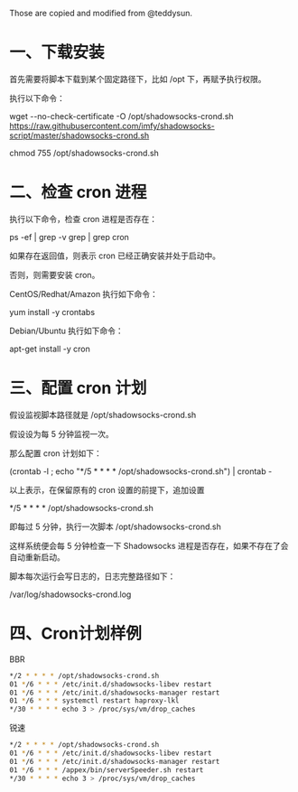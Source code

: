 Those are copied and modified from @teddysun.


# 一、下载安装

首先需要将脚本下载到某个固定路径下，比如 /opt 下，再赋予执行权限。

执行以下命令：

wget --no-check-certificate -O /opt/shadowsocks-crond.sh https://raw.githubusercontent.com/imfy/shadowsocks-script/master/shadowsocks-crond.sh

chmod 755 /opt/shadowsocks-crond.sh


# 二、检查 cron 进程

执行以下命令，检查 cron 进程是否存在：

ps -ef | grep -v grep | grep cron

如果存在返回值，则表示 cron 已经正确安装并处于启动中。

否则，则需要安装 cron。

CentOS/Redhat/Amazon 执行如下命令：

yum install -y crontabs

Debian/Ubuntu 执行如下命令：

apt-get install -y cron


# 三、配置 cron 计划

假设监视脚本路径就是 /opt/shadowsocks-crond.sh

假设设为每 5 分钟监视一次。

那么配置 cron 计划如下：

(crontab -l ; echo "*/5 * * * * /opt/shadowsocks-crond.sh") | crontab -

以上表示，在保留原有的 cron 设置的前提下，追加设置

*/5 * * * * /opt/shadowsocks-crond.sh

即每过 5 分钟，执行一次脚本 /opt/shadowsocks-crond.sh

这样系统便会每 5 分钟检查一下 Shadowsocks 进程是否存在，如果不存在了会自动重新启动。

脚本每次运行会写日志的，日志完整路径如下：

/var/log/shadowsocks-crond.log

# 四、Cron计划样例
BBR
``` bash
*/2 * * * * /opt/shadowsocks-crond.sh
01 */6 * * * /etc/init.d/shadowsocks-libev restart
01 */6 * * * /etc/init.d/shadowsocks-manager restart
01 */6 * * * systemctl restart haproxy-lkl
*/30 * * * * echo 3 > /proc/sys/vm/drop_caches
```
锐速
``` bash
*/2 * * * * /opt/shadowsocks-crond.sh
01 */6 * * * /etc/init.d/shadowsocks-libev restart
01 */6 * * * /etc/init.d/shadowsocks-manager restart
01 */6 * * * /appex/bin/serverSpeeder.sh restart
*/30 * * * * echo 3 > /proc/sys/vm/drop_caches
```
